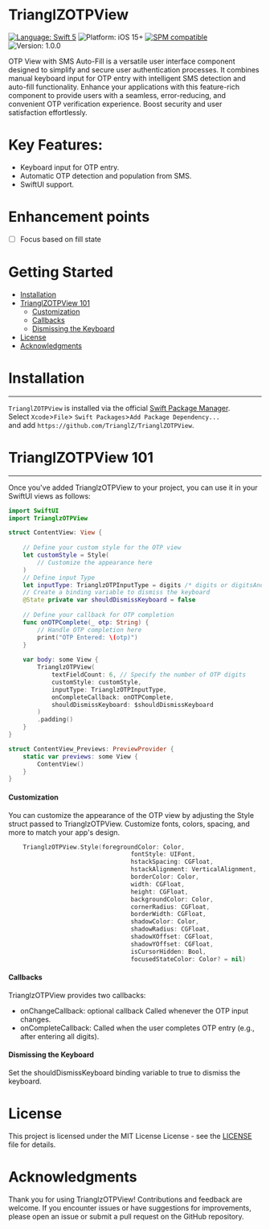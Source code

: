 # TrianglZOTPView
[![Language: Swift 5](https://img.shields.io/badge/language-swift5-f48041.svg?style=flat)](https://developer.apple.com/swift) ![Platform: iOS 15+](https://img.shields.io/badge/platform-iOS%2015%2B-blue.svg?style=flat) [![SPM compatible](https://img.shields.io/badge/SPM-compatible-4BC51D.svg?style=flat)](https://swift.org/package-manager/) ![Version: 1.0.0](https://img.shields.io/badge/%20version-1.0.0-green)

OTP View with SMS Auto-Fill is a versatile user interface component designed to simplify and secure user authentication processes. It combines manual keyboard input for OTP entry with intelligent SMS detection and auto-fill functionality. Enhance your applications with this feature-rich component to provide users with a seamless, error-reducing, and convenient OTP verification experience. Boost security and user satisfaction effortlessly.

# Key Features:
- Keyboard input for OTP entry.
- Automatic OTP detection and population from SMS.
- SwiftUI support.

# Enhancement points
- [ ] Focus based on fill state

# Getting Started
  - [Installation](#installation)
  - [TrianglZOTPView 101](#trianglZOTPView-101)
    - [Customization](#customization)
    - [Callbacks](#callbacks)
    - [Dismissing the Keyboard](#dismissing-the-Keyboard)
  - [License](#license)
  - [Acknowledgments](#acknowledgments)
 

# Installation
___
`TrianglZOTPView`  is installed via the official [Swift Package Manager](https://swift.org/package-manager/).  
Select `Xcode`>`File`> `Swift Packages`>`Add Package Dependency...`  
and add `https://github.com/TrianglZ/TrianglZOTPView`.

# TrianglZOTPView 101
___
Once you've added TrianglzOTPView to your project, you can use it in your SwiftUI views as follows:
```swift
import SwiftUI
import TrianglzOTPView

struct ContentView: View {
    
    // Define your custom style for the OTP view
    let customStyle = Style(
        // Customize the appearance here
    )
	// Define input Type 
	let inputType: TrianglzOTPInputType = digits /* digits or digitsAndAlphabets */
    // Create a binding variable to dismiss the keyboard
    @State private var shouldDismissKeyboard = false
    
    // Define your callback for OTP completion
    func onOTPComplete(_ otp: String) {
        // Handle OTP completion here
        print("OTP Entered: \(otp)")
    }
    
    var body: some View {
        TrianglzOTPView(
            textFieldCount: 6, // Specify the number of OTP digits
            customStyle: customStyle,
			inputType: TrianglzOTPInputType,
            onCompleteCallback: onOTPComplete,
            shouldDismissKeyboard: $shouldDismissKeyboard
        )
        .padding()
    }
}

struct ContentView_Previews: PreviewProvider {
    static var previews: some View {
        ContentView()
    }
}
```
#### Customization
You can customize the appearance of the OTP view by adjusting the Style struct passed to TrianglzOTPView. Customize fonts, colors, spacing, and more to match your app's design.
```swift
    TrianglzOTPView.Style(foregroundColor: Color,
                                  fontStyle: UIFont,
                                  hstackSpacing: CGFloat,
                                  hstackAlignment: VerticalAlignment,
                                  borderColor: Color, 
                                  width: CGFloat,
                                  height: CGFloat,
                                  backgroundColor: Color,
                                  cornerRadius: CGFloat,
                                  borderWidth: CGFloat,
                                  shadowColor: Color,
                                  shadowRadius: CGFloat,
                                  shadowXOffset: CGFloat,
                                  shadowYOffset: CGFloat,
                                  isCursorHidden: Bool,
								  focusedStateColor: Color? = nil)
```
#### Callbacks
TrianglzOTPView provides two callbacks:
- onChangeCallback: optional callback Called whenever the OTP input changes.
- onCompleteCallback: Called when the user completes OTP entry (e.g., after entering all digits).

#### Dismissing the Keyboard
Set the shouldDismissKeyboard binding variable to true to dismiss the keyboard.

# License
This project is licensed under the MIT License License - see the [LICENSE](https://github.com/TrianglZ/TrianglZOTPView/blob/main/LICENSE) file for details.

# Acknowledgments
Thank you for using TrianglzOTPView! Contributions and feedback are welcome. If you encounter issues or have suggestions for improvements, please open an issue or submit a pull request on the GitHub repository.
